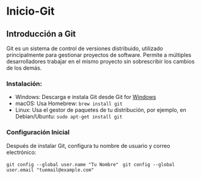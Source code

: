 # Inicio-Git
## Introducción a Git
Git es un sistema de control de versiones distribuido, utilizado principalmente para gestionar proyectos de software. Permite a múltiples desarrolladores trabajar en el mismo proyecto sin sobrescribir los cambios de los demás.
### **Instalación:**
 - Windows: Descarga e instala Git desde Git for [Windows](https://gitforwindows.org/)
 - macOS: Usa Homebrew: ``brew install git``
 - Linux: Usa el gestor de paquetes de tu distribución, por ejemplo, en Debian/Ubuntu: ``sudo apt-get install git``
### **Configuración Inicial**
Después de instalar Git, configura tu nombre de usuario y correo electrónico:

``git config --global user.name "Tu Nombre" ``
``git config --global user.email "tuemail@example.com" ``

